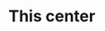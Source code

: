 <!DOCTYPE html>
<html>
  <head>
    <link rel="stylesheet" href="style.css">
  <body>
    <h1>This center</h1>
  </body>
  </html>

